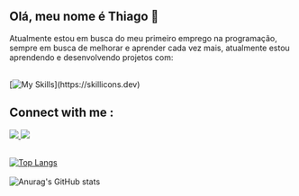 ## Olá, meu nome é Thiago :rocket:

Atualmente estou em busca do meu primeiro emprego na programação, sempre em busca de melhorar e aprender cada vez mais, atualmente estou aprendendo e desenvolvendo projetos com:
<br>
<br>

[![My Skills](https://skillicons.dev/icons?i=js,html,css,)](https://skillicons.dev)


## Connect with me :

<a href="https://www.instagram.com/thiago_loiola_/" >
<img src="https://skillicons.dev/icons?i=instagram">


<a href="https://www.linkedin.com/in/thiago-loiola-546810130/" >
<img src="https://skillicons.dev/icons?i=linkedin"> 
<br>
<br>


[![Top Langs](https://github-readme-stats.vercel.app/api/top-langs/?username=ThiagoLoiola&layout=donut-vertical)](https://github.com/ThiagoLoiola/github-readme-stats) 
<br>
<br>
![Anurag's GitHub stats](https://github-readme-stats.vercel.app/api?username=ThiagoLoiola&show_icons=true&theme=transparent)



